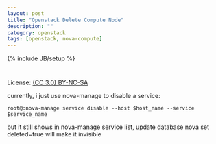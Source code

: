 ```yaml
---
layout: post
title: "Openstack Delete Compute Node"
description: ""
category: openstack
tags: [openstack, nova-compute]
---
```

{% include JB/setup %}
#
License: [(CC 3.0) BY-NC-SA](http://creativecommons.org/licenses/by-nc-sa/3.0/)

currently, i just use nova-manage to disable a service:

    root@:nova-manage service disable --host $host_name --service $service_name

but it still shows in nova-manage service list, update database nova set deleted=true will make it invisible
